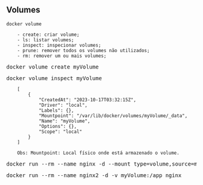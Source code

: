 ## Volumes

```docker volume```
`````
    - create: criar volume;
    - ls: listar volumes;
    - inspect: inspecionar volumes;
    - prune: remover todos os volumes não utilizados;
    - rm: remover um ou mais volumes;
``````
<pre>docker volume create myVolume</pre>
<pre>docker volume inspect myVolume</pre>
`````
    [
        {
            "CreatedAt": "2023-10-17T03:32:15Z",
            "Driver": "local",
            "Labels": {},
            "Mountpoint": "/var/lib/docker/volumes/myVolume/_data",
            "Name": "myVolume",
            "Options": {},
            "Scope": "local"
        }
    ]

    Obs: Mountpoint: Local físico onde está armazenado o volume.
``````

<pre>
docker run --rm --name nginx -d --mount type=volume,source=myVolume,target=/app nginx
</pre>
<pre>
docker run --rm --name nginx2 -d -v myVolume:/app nginx
</pre>
